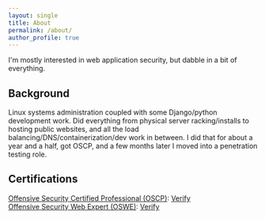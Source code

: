 ```yaml
---
layout: single
title: About
permalink: /about/
author_profile: true
---
```


I'm mostly interested in web application security, but dabble in a bit of everything.
## Background
Linux systems administration coupled with some Django/python development work. Did everything from physical server racking/installs to hosting public websites, and all the load balancing/DNS/containerization/dev work in between. I did that for about a year and a half, got OSCP, and a few months later I moved into a penetration testing role.
## Certifications
[Offensive Security Certified Professional (OSCP)](https://www.offensive-security.com/pwk-oscp/): [Verify](https://www.youracclaim.com/badges/2352083f-2957-4c8d-88db-5df6279b61da)  
[Offensive Security Web Expert (OSWE)](https://www.offensive-security.com/awae-oswe/): [Verify](https://www.youracclaim.com/badges/ab2933bd-5373-443f-b6fe-6a0608ecbe6b)

